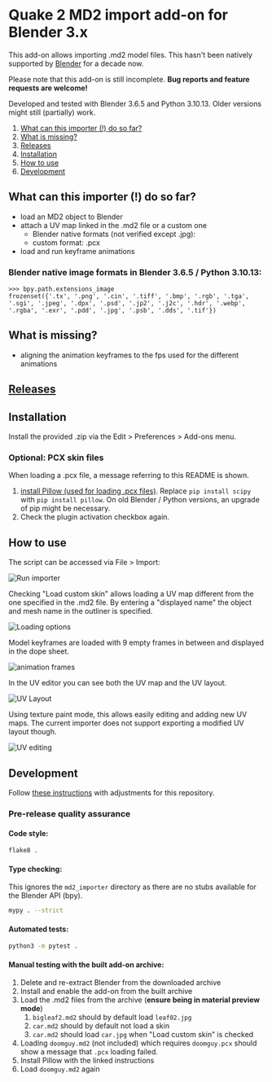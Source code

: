 # Quake 2 MD2 import add-on for Blender 3.x
This add-on allows importing .md2 model files. This hasn't been
natively supported by [Blender](https://www.blender.org/) for
a decade now.

Please note that this add-on is still incomplete. **Bug reports and feature
requests are welcome!**

Developed and tested with Blender 3.6.5 and Python 3.10.13.
Older versions might still (partially) work.

1. [What can this importer (!) do so far?](#what-can-this-importer--do-so-far)
2. [What is missing?](#what-is-missing)
3. [Releases](#releases)
4. [Installation](#installation)
6. [How to use](#how-to-use)
5. [Development](#development)

## What can this importer (!) do so far?

- load an MD2 object to Blender
- attach a UV map linked in the .md2 file or a custom one
  - Blender native formats (not verified except .jpg):
  - custom format: .pcx
- load and run keyframe animations

### Blender native image formats in Blender 3.6.5 / Python 3.10.13:
```python3
>>> bpy.path.extensions_image
frozenset({'.tx', '.png', '.cin', '.tiff', '.bmp', '.rgb', '.tga', '.sgi', '.jpeg', '.dpx', '.psd', '.jp2', '.j2c', '.hdr', '.webp', '.rgba', '.exr', '.pdd', '.jpg', '.psb', '.dds', '.tif'})
```
## What is missing?

- aligning the animation keyframes to the fps used for the different animations

## [Releases](https://github.com/lennart-g/blender-md2-importer/releases)

## Installation
Install the provided .zip via the Edit > Preferences > Add-ons menu.

### Optional: PCX skin files
When loading a .pcx file, a message referring to this README is shown.

1. [install Pillow (used for loading .pcx files)](https://blender.stackexchange.com/a/122337). 
Replace `pip install scipy` with `pip install pillow`.
On old Blender / Python versions, an upgrade of pip might be necessary.
2. Check the plugin activation checkbox again.

## How to use

The script can be accessed via File > Import:

![Run importer](imgs/run_script.png)

Checking "Load custom skin" allows loading a UV map different
from the one specified in the .md2 file. By entering a
"displayed name" the object and mesh name in the outliner
is specified.

![Loading options](imgs/loading_options.png)

Model keyframes are loaded with 9 empty frames in between
and displayed in the dope sheet.

![animation frames](imgs/flag_animation_frames.png)

In the UV editor you can see both the UV map and
the UV layout.

![UV Layout](imgs/uv_layout.png)

Using texture paint mode, this allows easily editing
and adding new UV maps. The current importer does not
support exporting a modified UV layout though.

![UV editing](imgs/texture_paint.png)

## Development
Follow [these instructions](https://github.com/lennart-g/bsp_hacking/blob/master/docs/blender_importer.md)
with adjustments for this repository.

### Pre-release quality assurance
#### Code style:
```bash
flake8 .
```

#### Type checking:
This ignores the `md2_importer` directory as there
are no stubs available for the Blender API (bpy).
```bash
mypy . --strict
```

#### Automated tests:
```bash
python3 -m pytest .
```

#### Manual testing with the built add-on archive:
1. Delete and re-extract Blender from the downloaded archive
2. Install and enable the add-on from the built archive
3. Load the .md2 files from the archive (**ensure being in material preview mode**)
   1. `bigleaf2.md2` should by default load `leaf02.jpg`
   2. `car.md2` should by default not load a skin
   3. `car.md2` should load `car.jpg` when "Load custom skin" is checked
4. Loading `doomguy.md2` (not included) which requires `doomguy.pcx`
should show a message that `.pcx` loading failed.
5. Install Pillow with the linked instructions
6. Load `doomguy.md2` again